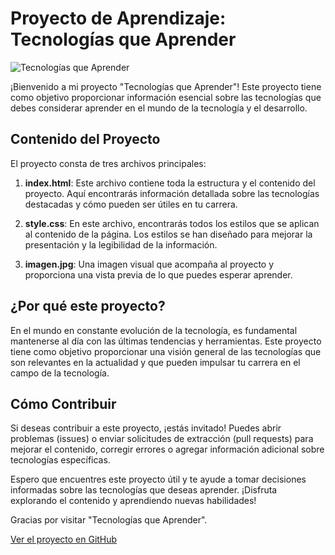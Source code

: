 # Proyecto de Aprendizaje: Tecnologías que Aprender

![Tecnologías que Aprender](imagen.jpg)

¡Bienvenido a mi proyecto "Tecnologías que Aprender"! Este proyecto tiene como objetivo proporcionar información esencial sobre las tecnologías que debes considerar aprender en el mundo de la tecnología y el desarrollo.

## Contenido del Proyecto

El proyecto consta de tres archivos principales:

1. **index.html**: Este archivo contiene toda la estructura y el contenido del proyecto. Aquí encontrarás información detallada sobre las tecnologías destacadas y cómo pueden ser útiles en tu carrera.

2. **style.css**: En este archivo, encontrarás todos los estilos que se aplican al contenido de la página. Los estilos se han diseñado para mejorar la presentación y la legibilidad de la información.

3. **imagen.jpg**: Una imagen visual que acompaña al proyecto y proporciona una vista previa de lo que puedes esperar aprender.

## ¿Por qué este proyecto?

En el mundo en constante evolución de la tecnología, es fundamental mantenerse al día con las últimas tendencias y herramientas. Este proyecto tiene como objetivo proporcionar una visión general de las tecnologías que son relevantes en la actualidad y que pueden impulsar tu carrera en el campo de la tecnología.

## Cómo Contribuir

Si deseas contribuir a este proyecto, ¡estás invitado! Puedes abrir problemas (issues) o enviar solicitudes de extracción (pull requests) para mejorar el contenido, corregir errores o agregar información adicional sobre tecnologías específicas.

Espero que encuentres este proyecto útil y te ayude a tomar decisiones informadas sobre las tecnologías que deseas aprender. ¡Disfruta explorando el contenido y aprendiendo nuevas habilidades!

Gracias por visitar "Tecnologías que Aprender".

[Ver el proyecto en GitHub](enlace-al-repositorio)
